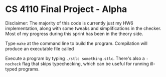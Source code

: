 CS 4110 Final Project - Alpha
==================

Disclaimer: The majority of this code is currently just my HW6 implementation, along with some tweaks and simplifications in the checker. Most of my progress during this sprint has been in the theory side. 

Type `make` at the command line to build the program. Compilation will produce
an executable file called

Execute a program by typing `./stlc something.stlc`.
There's also a `-nocheck` flag that skips typechecking, which can be useful for running ill-typed programs.
